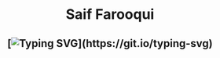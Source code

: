 <h1 align="center">
Saif Farooqui

  
  <h2 align="center">
    
[![Typing SVG](https://readme-typing-svg.demolab.com?font=Fira+Code&duration=2000&pause=500&color=00FFFC&width=500&lines=Hello!+I'm+Saif+Farooqui.;I'm+a+Computer+Engineering+student.;I'm+a+Full+Stack+Developer.;I'm+interested+in+Data+Science.)](https://git.io/typing-svg)
